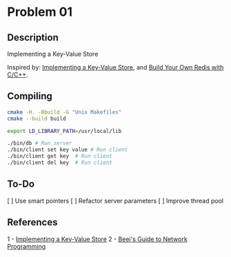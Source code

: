 # Problem 01

## Description

Implementing a Key-Value Store

Inspired by: [Implementing a Key-Value Store](https://codecapsule.com/2012/11/07/ikvs-implementing-a-key-value-store-table-of-contents/), and [Build Your Own Redis with C/C++](https://build-your-own.org/redis/#table-of-contents).

## Compiling

```bash
cmake -H. -Bbuild -G "Unix Makefiles"
cmake --build build

export LD_LIBRARY_PATH=/usr/local/lib

./bin/db # Run server
./bin/client set key value # Run client
./bin/client get key  # Run client
./bin/client del key  # Run client
```

## To-Do

[ ] Use smart pointers
[ ] Refactor server parameters
[ ] Improve thread pool

## References

1 - [Implementing a Key-Value Store](https://codecapsule.com/2012/11/07/ikvs-implementing-a-key-value-store-table-of-contents/)
2 - [Beej's Guide to Network Programming](http://beej.us/guide/bgnet/)
